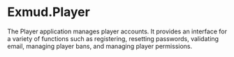 # Exmud.Player

The Player application manages player accounts. It provides an interface for a variety of functions such as registering, resetting passwords, validating email, managing player bans, and managing player permissions.
